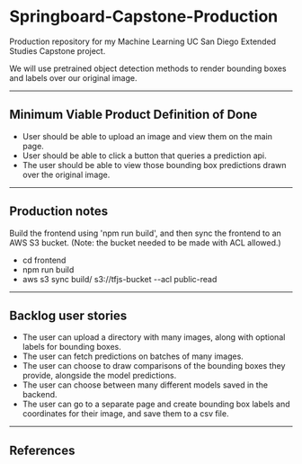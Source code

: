# Springboard-Capstone-Production

Production repository for my Machine Learning UC San Diego
Extended Studies Capstone project.

We will use pretrained object detection methods to render
bounding boxes and labels over our original image.

---

## Minimum Viable Product Definition of Done

- User should be able to upload an image and view them on the
  main page.
- User should be able to click a button that queries a prediction api.
- The user should be able to view those bounding box predictions drawn
  over the original image.

---

## Production notes

Build the frontend using 'npm run build', and then sync the frontend to an AWS S3 bucket. (Note: the bucket needed to
be made with ACL allowed.)

- cd frontend
- npm run build
- aws s3 sync build/ s3://tfjs-bucket --acl public-read

---

## Backlog user stories

- The user can upload a directory with many images, along with 
  optional labels for bounding boxes.
- The user can fetch predictions on batches of many images.
- The user can choose to draw comparisons of the bounding boxes
  they provide, alongside the model predictions.
- The user can choose between many different models saved in
  the backend.
- The user can go to a separate page and create bounding box labels
  and coordinates for their image, and save them to a csv file.

---

## References


